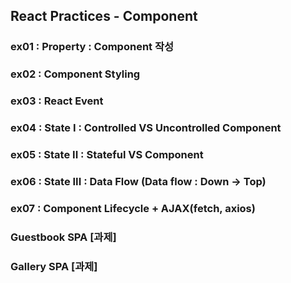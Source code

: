## React Practices - Component

### ex01 : Property : Component 작성
### ex02 : Component Styling
### ex03 : React Event
### ex04 : State I : Controlled VS Uncontrolled Component
### ex05 : State II : Stateful VS Component
### ex06 : State III : Data Flow (Data flow : Down -> Top)
### ex07 : Component Lifecycle + AJAX(fetch, axios)

### Guestbook SPA [과제]
### Gallery SPA [과제]